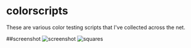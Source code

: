 # colorscripts
These are various color testing scripts that I've collected across the net.

##screenshot
![screenshot](http://i.imgur.com/3lfxp5I.png)
![squares](https://raw.githubusercontent.com/t3chnoboy/colorscripts/master/src/squares.png)
